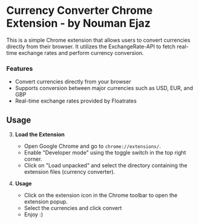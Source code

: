 # Currency Converter Chrome Extension - by Nouman Ejaz

This is a simple Chrome extension that allows users to convert currencies directly from their browser. It utilizes the ExchangeRate-API to fetch real-time exchange rates and perform currency conversion.

### Features

- Convert currencies directly from your browser
- Supports conversion between major currencies such as USD, EUR, and GBP
- Real-time exchange rates provided by Floatrates

## Usage

3. **Load the Extension**

   - Open Google Chrome and go to `chrome://extensions/`.
   - Enable "Developer mode" using the toggle switch in the top right corner.
   - Click on "Load unpacked" and select the directory containing the extension files (currency converter).

4. **Usage**
   - Click on the extension icon in the Chrome toolbar to open the extension popup.
   - Select the currencies and click convert
   - Enjoy :)
